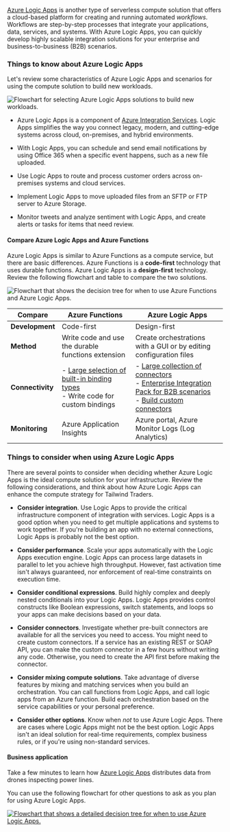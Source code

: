 
[Azure Logic Apps](https://azure.microsoft.com/services/logic-apps) is another type of serverless compute solution that offers a cloud-based platform for creating and running automated _workflows_. Workflows are step-by-step processes that integrate your applications, data, services, and systems. With Azure Logic Apps, you can quickly develop highly scalable integration solutions for your enterprise and business-to-business (B2B) scenarios.

### Things to know about Azure Logic Apps

Let's review some characteristics of Azure Logic Apps and scenarios for using the compute solution to build new workloads.

![Flowchart for selecting Azure Logic Apps solutions to build new workloads.](https://learn.microsoft.com/en-us/training/wwl-azure/design-compute-solution/media/select-azure-logic-apps.png)

- Azure Logic Apps is a component of [Azure Integration Services](https://azure.microsoft.com/product-categories/integration/). Logic Apps simplifies the way you connect legacy, modern, and cutting-edge systems across cloud, on-premises, and hybrid environments.
    
- With Logic Apps, you can schedule and send email notifications by using Office 365 when a specific event happens, such as a new file uploaded.
    
- Use Logic Apps to route and process customer orders across on-premises systems and cloud services.
    
- Implement Logic Apps to move uploaded files from an SFTP or FTP server to Azure Storage.
    
- Monitor tweets and analyze sentiment with Logic Apps, and create alerts or tasks for items that need review.
    

#### Compare Azure Logic Apps and Azure Functions

Azure Logic Apps is similar to Azure Functions as a compute service, but there are basic differences. Azure Functions is a **code-first** technology that uses durable functions. Azure Logic Apps is a **design-first** technology. Review the following flowchart and table to compare the two solutions.

![Flowchart that shows the decision tree for when to use Azure Functions and Azure Logic Apps.](https://learn.microsoft.com/en-us/training/wwl-azure/design-compute-solution/media/select-logic-apps.png)

|Compare|Azure Functions|Azure Logic Apps|
|---|---|---|
|**Development**|Code-first|Design-first|
|**Method**|Write code and use the durable functions extension|Create orchestrations with a GUI or by editing configuration files|
|**Connectivity**|- [Large selection of built-in binding types](https://learn.microsoft.com/en-us/azure/azure-functions/functions-triggers-bindings)  <br>- Write code for custom bindings|- [Large collection of connectors](https://learn.microsoft.com/en-us/azure/connectors/apis-list)  <br>- [Enterprise Integration Pack for B2B scenarios](https://learn.microsoft.com/en-us/azure/logic-apps/logic-apps-enterprise-integration-overview)  <br>- [Build custom connectors](https://learn.microsoft.com/en-us/azure/logic-apps/custom-connector-overview)|
|**Monitoring**|Azure Application Insights|Azure portal, Azure Monitor Logs (Log Analytics)|

### Things to consider when using Azure Logic Apps

There are several points to consider when deciding whether Azure Logic Apps is the ideal compute solution for your infrastructure. Review the following considerations, and think about how Azure Logic Apps can enhance the compute strategy for Tailwind Traders.

- **Consider integration**. Use Logic Apps to provide the critical infrastructure component of integration with services. Logic Apps is a good option when you need to get multiple applications and systems to work together. If you're building an app with no external connections, Logic Apps is probably not the best option.
    
- **Consider performance**. Scale your apps automatically with the Logic Apps execution engine. Logic Apps can process large datasets in parallel to let you achieve high throughput. However, fast activation time isn't always guaranteed, nor enforcement of real-time constraints on execution time.
    
- **Consider conditional expressions**. Build highly complex and deeply nested conditionals into your Logic Apps. Logic Apps provides control constructs like Boolean expressions, switch statements, and loops so your apps can make decisions based on your data.
    
- **Consider connectors**. Investigate whether pre-built connectors are available for all the services you need to access. You might need to create custom connectors. If a service has an existing REST or SOAP API, you can make the custom connector in a few hours without writing any code. Otherwise, you need to create the API first before making the connector.
    
- **Consider mixing compute solutions**. Take advantage of diverse features by mixing and matching services when you build an orchestration. You can call functions from Logic Apps, and call logic apps from an Azure function. Build each orchestration based on the service capabilities or your personal preference.
    
- **Consider other options**. Know when _not_ to use Azure Logic Apps. There are cases where Logic Apps might not be the best option. Logic Apps isn't an ideal solution for real-time requirements, complex business rules, or if you're using non-standard services.
    

#### Business application

Take a few minutes to learn how [Azure Logic Apps](https://customers.microsoft.com/story/1567549472346870706-eon-esmartsystems-azure-en) distributes data from drones inspecting power lines.

You can use the following flowchart for other questions to ask as you plan for using Azure Logic Apps.

[![Flowchart that shows a detailed decision tree for when to use Azure Logic Apps.](https://learn.microsoft.com/en-us/training/wwl-azure/design-compute-solution/media/investigate-logic-apps-thumbnail.png)](https://learn.microsoft.com/en-us/training/wwl-azure/design-compute-solution/media/investigate-logic-apps.png#lightbox)
